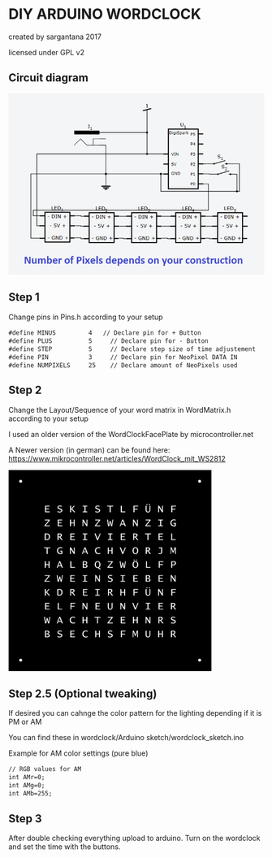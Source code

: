 # DIY ARDUINO WORDCLOCK
created by sargantana 2017

licensed under GPL v2

## Circuit diagram 

![WordMatrix used in my version](/Schematics/wordclock_schematics.png)

## Step 1
Change pins in Pins.h according to your setup

```
#define MINUS         4   // Declare pin for + Button
#define PLUS          5 	// Declare pin for - Button
#define STEP          5 	// Declare step size of time adjustement
#define PIN           3 	// Declare pin for NeoPixel DATA IN
#define NUMPIXELS     25	// Declare amount of NeoPixels used
```

## Step 2
Change the Layout/Sequence of your word matrix in WordMatrix.h according to your setup

I used an older version of the WordClockFacePlate by microcontroller.net

A Newer version (in german) can be found here:
https://www.mikrocontroller.net/articles/WordClock_mit_WS2812

![WordMatrix used in my version](Wordclock-frontplatte-v2.png)

## Step 2.5 (Optional tweaking)
If desired you can cahnge the color pattern for the lighting depending if it is PM or AM

You can find these in wordclock/Arduino sketch/wordclock_sketch.ino

Example for AM color settings (pure blue)
```
// RGB values for AM
int AMr=0;
int AMg=0;
int AMb=255;
```

## Step 3
After double checking everything upload to arduino. Turn on the wordclock and set the time with the buttons.

